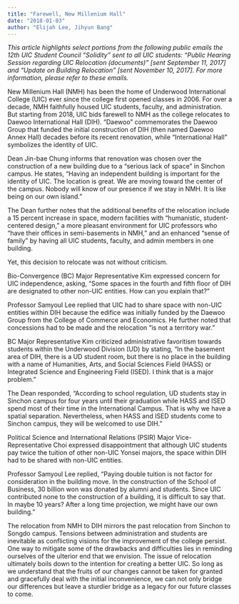 ```yaml
---
title: "Farewell, New Millenium Hall"
date: "2018-01-03"
author: "Elijah Lee, Jihyun Bang"
---
```


_This article highlights select portions from the following public emails the 12th UIC Student Council “Solidity” sent to all UIC students: “Public Hearing Session regarding UIC Relocation (documents)” \[sent September 11, 2017\] and “Update on Building Relocation” \[sent November 10, 2017\]. For more information, please refer to these emails._

New Millenium Hall (NMH) has been the home of Underwood International College (UIC) ever since the college first opened classes in 2006. For over a decade, NMH faithfully housed UIC students, faculty, and administration. But starting from 2018, UIC bids farewell to NMH as the college relocates to Daewoo International Hall (DIH). “Daewoo” commemorates the Daewoo Group that funded the initial construction of DIH (then named Daewoo Annex Hall) decades before its recent renovation, while “International Hall” symbolizes the identity of UIC.

Dean Jin-bae Chung informs that renovation was chosen over the construction of a new building due to a “serious lack of space” in Sinchon campus. He states, “Having an independent building is important for the identity of UIC. The location is great. We are moving toward the center of the campus. Nobody will know of our presence if we stay in NMH. It is like being on our own island.”

The Dean further notes that the additional benefits of the relocation include a 15 percent increase in space, modern facilities with “humanistic, student-centered design,” a more pleasant environment for UIC professors who “have their offices in semi-basements in NMH,” and an enhanced “sense of family” by having all UIC students, faculty, and admin members in one building.

Yet, this decision to relocate was not without criticism.

Bio-Convergence (BC) Major Representative Kim expressed concern for UIC independence, asking, “Some spaces in the fourth and fifth floor of DIH are designated to other non-UIC entities. How can you explain that?”

Professor Samyoul Lee replied that UIC had to share space with non-UIC entities within DIH because the edifice was initially funded by the Daewoo Group from the College of Commerce and Economics. He further noted that concessions had to be made and the relocation “is not a territory war.”

BC Major Representative Kim criticized administrative favoritism towards students within the Underwood Division (UD) by stating, “In the basement area of DIH, there is a UD student room, but there is no place in the building with a name of Humanities, Arts, and Social Sciences Field (HASS) or Integrated Science and Engineering Field (ISED). I think that is a major problem.”

The Dean responded, “According to school regulation, UD students stay in Sinchon campus for four years until their graduation while HASS and ISED spend most of their time in the International Campus. That is why we have a spatial separation. Nevertheless, when HASS and ISED students come to Sinchon campus, they will be welcomed to use DIH.”

Political Science and International Relations (PSIR) Major Vice-Representative Choi expressed disappointment that although UIC students pay twice the tuition of other non-UIC Yonsei majors, the space within DIH had to be shared with non-UIC entities.

Professor Samyoul Lee replied, “Paying double tuition is not factor for consideration in the building move. In the construction of the School of Business, 30 billion won was donated by alumni and students. Since UIC contributed none to the construction of a building, it is difficult to say that. In maybe 10 years? After a long time projection, we might have our own building.”

The relocation from NMH to DIH mirrors the past relocation from Sinchon to Songdo campus. Tensions between administration and students are inevitable as conflicting visions for the improvement of the college persist. One way to mitigate some of the drawbacks and difficulties lies in reminding ourselves of the ulterior end that we envision. The issue of relocation ultimately boils down to the intention for creating a better UIC. So long as we understand that the fruits of our changes cannot be taken for granted and gracefully deal with the initial inconvenience, we can not only bridge our differences but leave a sturdier bridge as a legacy for our future classes to come.
